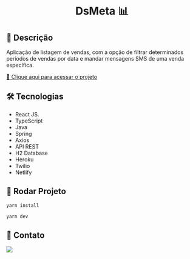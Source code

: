 <h1 align="center">
  DsMeta 📊
</h1>

## 📝 Descrição 

Aplicação de listagem de vendas, com a opção de filtrar determinados períodos de vendas por data e mandar mensagens SMS de uma venda específica. 


[🔗 Clique aqui para acessar o projeto](https://dsmeta-mari.netlify.app/)

## 🛠 Tecnologias

- React JS.
- TypeScript
- Java
- Spring
- Axios 
- API REST
- H2 Database
- Heroku
- Twilio
- Netlify

## :rocket: Rodar Projeto
```bash
yarn install

yarn dev
```

## 🌹 Contato

 <a href="https://www.linkedin.com/in/marisete-luckner-12b9a9163/" alt="Linkedin">
  <img src="https://img.shields.io/badge/-Linkedin-0A66C2?style=for-the-badge&logo=Linkedin&logoColor=FFFFFF&link=https://https://www.linkedin.com/in/marisete-luckner-12b9a9163/"/> 
 </a>
